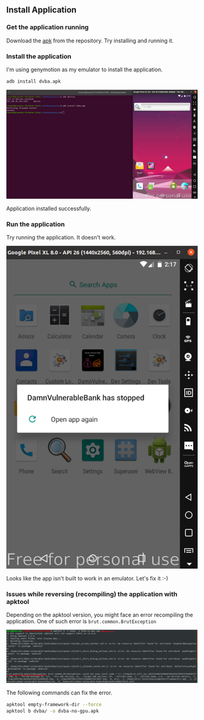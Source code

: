 ## Install Application

### Get the application running

Download the [apk](https://github.com/rewanthtammana/Damn-Vulnerable-Bank/raw/master/dvba.apk) from the repository. Try installing and running it.

### Install the application

I'm using genymotion as my emulator to install the application.

```bash
adb install dvba.apk
```

![Install app](../images/install-app.png)

Application installed successfully.

### Run the application

Try running the application. It doesn't work.

![App crashed](../images/app-crash.png)

Looks like the app isn't built to work in an emulator. Let's fix it :-)


### Issues while reversing (recompiling) the application with apktool

Depending on the apktool version, you might face an error recompiling the application. One of such error is `brut.common.BrutException`

![Exception Image](../images/dvba-brut.png)

The following commands can fix the error.

 ```bash
 apktool empty-framework-dir --force 
 apktool b dvba/ -o dvba-no-gpu.apk
 ```

